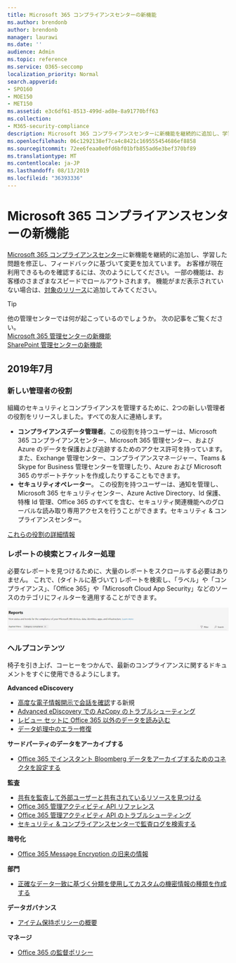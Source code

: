 ```yaml
---
title: Microsoft 365 コンプライアンスセンターの新機能
ms.author: brendonb
author: brendonb
manager: laurawi
ms.date: ''
audience: Admin
ms.topic: reference
ms.service: O365-seccomp
localization_priority: Normal
search.appverid:
- SPO160
- MOE150
- MET150
ms.assetid: e3c6df61-8513-499d-ad8e-8a91770bff63
ms.collection:
- M365-security-compliance
description: Microsoft 365 コンプライアンスセンターに新機能を継続的に追加し、学習した問題を修正し、フィードバックに基づいて変更を加えています。 今月の内容を確認してください。
ms.openlocfilehash: 06c1292138ef7ca4c8421c169555454686ef8858
ms.sourcegitcommit: 72ee6feaa0e0fd6bf01bfb855ad6e3bef370bf89
ms.translationtype: MT
ms.contentlocale: ja-JP
ms.lasthandoff: 08/13/2019
ms.locfileid: "36393336"
---
```

# <a name="whats-new-in-the-microsoft-365-compliance-center"></a>Microsoft 365 コンプライアンスセンターの新機能

[Microsoft 365 コンプライアンスセンター](microsoft-365-compliance-center.md)に新機能を継続的に追加し、学習した問題を修正し、フィードバックに基づいて変更を加えています。 お客様が現在利用できるものを確認するには、次のようにしてください。 一部の機能は、お客様のさまざまなスピードでロールアウトされます。 機能がまだ表示されていない場合は、[対象のリリース](https://docs.microsoft.com/office365/admin/manage/release-options-in-office-365)に追加してみてください。

> [!TIP]
> 他の管理センターでは何が起こっているのでしょうか。 次の記事をご覧ください。<br>[Microsoft 365 管理センターの新機能](https://docs.microsoft.com/office365/admin/whats-new-in-preview?view=o365-worldwide)<br>[SharePoint 管理センターの新機能](https://docs.microsoft.com/sharepoint/what-s-new-in-admin-center)

## <a name="july-2019"></a>2019年7月

### <a name="new-admin-roles"></a>新しい管理者の役割

組織のセキュリティとコンプライアンスを管理するために、2つの新しい管理者の役割をリリースしました。すべての友人に連絡します。

- **コンプライアンスデータ管理者**。この役割を持つユーザーは、Microsoft 365 コンプライアンスセンター、Microsoft 365 管理センター、および Azure のデータを保護および追跡するためのアクセス許可を持っています。 また、Exchange 管理センター、コンプライアンスマネージャー、Teams & Skype for Business 管理センターを管理したり、Azure および Microsoft 365 のサポートチケットを作成したりすることもできます。
- **セキュリティオペレーター**。 この役割を持つユーザーは、通知を管理し、Microsoft 365 セキュリティセンター、Azure Active Directory、Id 保護、特権 Id 管理、Office 365 のすべてを含む、セキュリティ関連機能へのグローバルな読み取り専用アクセスを行うことができます。セキュリティ & コンプライアンスセンター。

[これらの役割の詳細情報](https://docs.microsoft.com/office365/securitycompliance/permissions-microsoft-365-compliance-security)

### <a name="search-and-filtering-for-reports"></a>レポートの検索とフィルター処理

必要なレポートを見つけるために、大量のレポートをスクロールする必要はありません。 これで、(タイトルに基づいて) レポートを検索し、「ラベル」や「コンプライアンス」、「Office 365」や「Microsoft Cloud App Security」などのソースのカテゴリにフィルターを適用することができます。

![適用されたフィルターを使用したレポートの検索とフィルターのボタンの画面キャプチャ](media/mcc_report_filtering.png)

### <a name="help-content"></a>ヘルプコンテンツ

椅子を引き上げ、コーヒーをつかんで、最新のコンプライアンスに関するドキュメントをすぐに使用できるようにします。

**Advanced eDiscovery**
- [高度な電子情報開示で会話を確認](compliance20/conversation-review-sets.md)する新規
- [Advanced eDiscovery での AzCopy のトラブルシューティング](compliance20/troubleshooting-azcopy.md)
- [レビュー セットに Office 365 以外のデータを読み込む](compliance20/load-non-office365-data.md)
- [データ処理中のエラー修復](compliance20/error-remediation.md)

**サードパーティのデータをアーカイブする**
- [Office 365 でインスタント Bloomberg データをアーカイブするためのコネクタを設定する](archive-instant-bloomberg-data.md)

**監査**
- [共有を監査して外部ユーザーと共有されているリソースを見つける](use-sharing-auditing.md)
- [Office 365 管理アクティビティ API リファレンス](https://docs.microsoft.com/office/office-365-management-api/office-365-management-activity-api-reference)
- [Office 365 管理アクティビティ API のトラブルシューティング](https://docs.microsoft.com/office/office-365-management-api/troubleshooting-the-office-365-management-activity-api)
- [セキュリティ & コンプライアンスセンターで監査ログを検索する](search-the-audit-log-in-security-and-compliance.md)

**暗号化**
- [Office 365 Message Encryption の旧来の情報](legacy-information-for-message-encryption.md)

**部門**
- [正確なデータ一致に基づく分類を使用してカスタムの機密情報の種類を作成する](create-custom-sensitive-information-types-with-exact-data-match-based-classification.md)

**データガバナンス**
- [アイテム保持ポリシーの概要](retention-policies.md)

**マネージ**
- [Office 365 の監督ポリシー](supervision-policies.md)